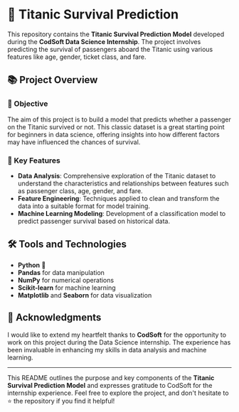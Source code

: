 # 🚢 Titanic Survival Prediction

This repository contains the **Titanic Survival Prediction Model** developed during the **CodSoft Data Science Internship**. The project involves predicting the survival of passengers aboard the Titanic using various features like age, gender, ticket class, and fare.

## 📚 Project Overview

### 🎯 Objective
The aim of this project is to build a model that predicts whether a passenger on the Titanic survived or not. This classic dataset is a great starting point for beginners in data science, offering insights into how different factors may have influenced the chances of survival.

### 🔑 Key Features
- **Data Analysis**: Comprehensive exploration of the Titanic dataset to understand the characteristics and relationships between features such as passenger class, age, gender, and fare.
- **Feature Engineering**: Techniques applied to clean and transform the data into a suitable format for model training.
- **Machine Learning Modeling**: Development of a classification model to predict passenger survival based on historical data.

## 🛠️ Tools and Technologies
- **Python** 🐍
- **Pandas** for data manipulation
- **NumPy** for numerical operations
- **Scikit-learn** for machine learning
- **Matplotlib** and **Seaborn** for data visualization

## 🙏 Acknowledgments
I would like to extend my heartfelt thanks to **CodSoft** for the opportunity to work on this project during the Data Science internship. The experience has been invaluable in enhancing my skills in data analysis and machine learning.

---

This README outlines the purpose and key components of the **Titanic Survival Prediction Model** and expresses gratitude to CodSoft for the internship experience. Feel free to explore the project, and don't hesitate to ⭐ the repository if you find it helpful!
